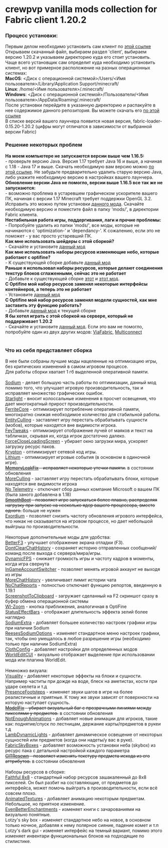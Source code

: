 # crewpvp vanilla mods collection for Fabric client 1.20.2
### Процесс установки:
Первым делом необходимо установить сам клиент по [этой ссылке](https://maven.fabricmc.net/net/fabricmc/fabric-installer/0.11.2/fabric-installer-0.11.2.jar)</br>
Открываем скачанный файл, выбираем раздел 'client', выбираем версию 1.20.2 и указываем директорию куда его стоит установить.</br>
Чаще всего установщик сам определит куда необходимо установить клиент, но вот примерное расположение на разных операционных системах:</br>
**MacOS**: <Диск с операционной системой>/Users/<Имя пользователя>/Library/Application Support/minecraft/</br>
**Linux**: /home/<Имя пользователя>/.minecraft/</br>
**Windows**: <Диск с операционной системой>/Пользователи/<Имя пользователя>/AppData/Roaming/.minecraft/</br>
После установки перейдите в указанную директорию и распакуйте в нее содержимое данного репозитория. Вы можете скачать его [по этой ссылке](https://github.com/crewpvp/minecraft-mods/archive/refs/heads/ver/1.20.2.zip)</br>
В списке версий вашего лаунчера появится новая версия, fabric-loader-0.15.20-1.20.2 (цифры могут отличатся в зависимости от выбранной версии Fabric)</br>

### Решение некоторых проблем
**На моем компьютере не запускаются версии выше чем 1.16.5:**</br>
\- проверьте версию Java. Версия 1.17 требует Java 16 и выше, а начиная с 1.18 - Java 17 и выше. Скачать необходимую вам версию можно [по этой ссылке](https://www.oracle.com/cis/java/technologies/downloads). Не забудьте предварительно удалить старую версию Java, либо укажите необходимую версию в настройках вашего лаунчера.</br>
**Обновление версии Java не помогло, версии выше 1.16.5 все так же не запускаются:**</br>
\- возможно проблема в устаревшем графическом ускорителе вашего ПК, начиная с версии 1.17 Minecraft требует поддержки OpenGL 3.2. Исправить это можно путем установки [данного мода](https://modrinth.com/mod/forcegl20/versions#all-versions). Скачайте необходимую версию и поместите файл в папку 'mods/', в директории Fabric клиента.</br>
**Нестабильная работа игры, поддергивания, лаги и прочие проблемы:**</br>
\- Попробуйте удалить из папки 'mods/', все моды, которые не начинаются с 'optimization-' и 'dependancy-'. К сожалению, если это не поможет - у вас просто устаревший ПК.</br>
**Как мне использовать шейдеры с этой сборкой?**</br>
\- Скачайте и установите [данный мод](https://modrinth.com/mod/iris)</br>
**Как мне использовать наборы ресурсов изменяющие небо, которые работают с optifine?**</br>
\- К существующей сборке добавьте [данный мод](https://modrinth.com/mod/fabricskyboxes-interop)</br>
**Раньше я использовал наборы ресурсов, которые делают соединения текстур блоков сглаженными, сейчас это не работает**</br>
\- Добавьте к существующей сборке [этот](https://modrinth.com/mod/continuity) и [этот мод](https://modrinth.com/mod/indium).</br>
**С Optifine мой набор ресурсов заменял некоторые интерфейсы контейнеров, а теперь это не работает**</br>
\- Установите [данный мод](https://modrinth.com/mod/optigui)</br>
**С Optifine мой набор ресурсов заменял модели сущностей, как мне заставить эту функцию работать?**</br>
\- Добавьте [данный мод](https://www.curseforge.com/minecraft/mc-mods/custom-entity-models-cem) к текущей сборке</br>
**Я бы хотел играть с этой сборкой на сервере, который не поддерживает 1.20.2**</br>
\- Скачайте и установите [данный мод](https://modrinth.com/mod/viafabricplus). Если это вам не помогло, попробуйте один из двух других модов: [ViaFabric](https://modrinth.com/mod/viafabric), [Multiconnect](https://modrinth.com/mod/multiconnect)</br>
</br>
### Что из себя представляет сборка
В нее были собраны лучшие моды нацеленные на оптимизацию игры, без критических изменений в самом игровом процессе.</br>
Для работы сборки хватает 1 гб выделенной оперативной памяти.</br>
</br>
[Sodium](https://modrinth.com/mod/sodium) - делает большую часть работы по оптимизации, данный мод помимо того, что улучшает игровую производительность, так и исправляет множество графических ошибок.</br>
[Starlight](https://modrinth.com/mod/starlight) - вносит колоссальные изменения в просчет освещения, что дает многократный прирост производительности.</br>
[FerriteCore](https://modrinth.com/mod/ferrite-core) - оптимизирует потребление оперативной памяти, многократно снижая необходимое количество для стабильной работы.</br>
[EntityCulling](https://modrinth.com/mod/entityculling) - заставляет игру перестать обрабатывать сущности (мобов), которые находятся вне видимости игрока.</br>
[FeyTweaks](https://modrinth.com/mod/feytweaks) - оптимизирует отображение лучей от маяков и текст на табличках, скрывая их, когда игрок достаточно далеко.</br>
[ForceCloseLoadingScreen](https://modrinth.com/mod/forcecloseworldloadingscreen) - убирает окно загрузки мира, ускоряет загрузку ресурс паков.</br>
[Krypton](https://modrinth.com/mod/krypton) - оптимизирует сетевой код игры.</br>
[Lithium](https://modrinth.com/mod/lithium) - оптимизирует игровые события (в основном в одиночной игре).</br>
~~[MemoryLeakFix](https://modrinth.com/mod/memoryleakfix) - исправляет некоторые утечки памяти.~~ в состоянии обновления </br>
[MoreCulling](https://modrinth.com/mod/moreculling) - заставляет игру перестать обрабатывать блоки, которые находятся вне видимости игрока </br>
[No Telemetry](https://www.curseforge.com/minecraft/mc-mods/no-telemetry) - отключает сбор данных компание Microsoft о вашем ПК (была заного добавлена в 1.18)</br>
~~[SmoothBoot](https://modrinth.com/mod/smoothboot-fabric) - позволяет игре запускаться более плавно, распределяя нагрузку при запуске на несколько ядер вашего процессора, вместо одного.~~ больше не нужен</br>
[Exordium](https://modrinth.com/mod/exordium) - позволяет снизить частоту обновления игрового интерфейса, что никак не сказывается на игровом процессе, но дает небольшой выйгрыш по производительности.</br>
</br>
Некоторые дополнительные моды для удобства:</br>
[BetterF3](https://modrinth.com/mod/betterf3) - улучшает отображение экрана отладки (F3).</br>
[DontClearChatHistory](https://modrinth.com/mod/dcch) - сохраняет историю отправленных сообщений/команд после выхода с сервера/мира/игры.</br>
[DynamicFPS](https://modrinth.com/mod/dynamic-fps) - снижает громкость игры и частоту кадров в моменты, когда игра свернута</br>
[InGameAccountSwitcher](https://modrinth.com/mod/in-game-account-switcher) - позволяет менять игровой аккаунт не выходя из игры</br>
[MoreChatHistory](https://modrinth.com/mod/morechathistory) - увеличивает лимит истории чата</br>
[NoChatReports](https://modrinth.com/mod/no-chat-reports) - полностью отключает функцию репортов, введенную в 1.19.1</br>
[ScreenshotToClipboard](https://modrinth.com/mod/screenshot-to-clipboard) - загружает сделанный на F2 скриншот сразу в буфер обмена операционной системы</br>
[WI-Zoom](https://www.curseforge.com/minecraft/mc-mods/wi-zoom) - кнопка приближения, аналогичная в OptiFine</br>
[StatusEffectBars](https://modrinth.com/mod/status-effect-bars) - отображает длительность эффекта зелий более наглядно</br>
[SodiumExtra](https://modrinth.com/mod/sodium-extra) - добавляет большее количество настроек графики игры при наличии Sodium</br>
[ReesesSodiumOptions](https://modrinth.com/mod/reeses-sodium-options) - изменяет стандартное меню настроек графики, так, чтобы оно умещалось в любое разрешение игры (необходимо только при наличии SodiumExtra)</br>
[ClothConfig](https://modrinth.com/mod/cloth-config) - добавляет настройки для определенных модов</br>
[WorldEditCUI](https://www.curseforge.com/minecraft/mc-mods/worldeditcui-fabric) - визуально отображает выделение при использовании мода или плагина WorldEdit.</br>
</br>
Немножко визуала:</br>
[Visuality](https://modrinth.com/mod/visuality) - добавляет некоторые эффекты на блоки и сущности. Например частиты при дожде на воде, блеск на аметистах, кости при ударе скелета и т.д</br>
[PresenceFootsteps](https://modrinth.com/mod/presence-footsteps) - изменяет звуки шагов в игре на более реалистичные и приятные. К тому же звуки зависят от поверхности на которую наступает сущность.</br>
~~[ModelFix](https://modrinth.com/mod/modelfix) - убирает визуальный баг с прозрачными линиями между пикселями у предметов.~~ в состоянии обновления</br> 
[NotEnoughAnimations](https://modrinth.com/mod/not-enough-animations) - добавляет новые анимации для игроков, такие как: поднятие/спуск по лестницам, держание карты/предметов в рукеи т.д</br>
[LambDynamicLights](https://modrinth.com/mod/lambdynamiclights) - добавляет динамическое освещение от некоторых сущностей или предметов (когда они надеты/у вас в руке).</br>
[FabricSkyBoxes](https://modrinth.com/mod/fabricskyboxes) - добавляет возможность установки неба (skybox) из ресурс пака с детальной настройкой каждого параметра</br>
~~[CITResewn](https://www.curseforge.com/minecraft/mc-mods/cit-resewn) - позволяет изменять текстуру предмета исхода из его аттрибутов.~~ в состоянии обновления </br> 
</br>
Наборы ресурсов в сборке:</br>
[Faithful 8x8](https://www.curseforge.com/minecraft/texture-packs/f8thful) - стандартный набор ресурсов зашакаленный до 8х8 пикселей. Он был разбит на составляющие, от предметов до интерфейса, может помочь выйграть в производительности, если всё совсем плохо.</br>
[AnimatedTextures](https://www.planetminecraft.com/texture-pack/astraliyte-s-animated-textures) - добавляет анимацию некоторым предметам. Небольшое, но приятное изменение.</br>
[EvenBetterEnchantments](https://www.curseforge.com/minecraft/texture-packs/even-better-enchants) - изменяет книги с зачарованиями на визуально понятные.</br>
Lotzy's sky box - изменяет стандартное небо на новое, в основном только ночное, добавляя к нему полярное сияние, падение комет и т.п</br>
Lotzy's dark gui - изменяет интерфейс на темный вариант, помимо этого изменяет инвентари функциональных блоков на подходящие по стилистике.</br>

 
